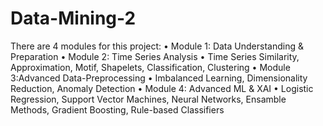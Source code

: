 # Data-Mining-2
 There are 4 modules for this project:
 • Module 1: Data Understanding & Preparation
 • Module 2: Time Series Analysis
 • Time Series Similarity, Approximation, Motif, Shapelets, Classification, Clustering
 • Module 3:Advanced Data-Preprocessing
 • Imbalanced Learning, Dimensionality Reduction, Anomaly Detection
 • Module 4: Advanced ML & XAI
 • Logistic Regression, Support Vector Machines, Neural Networks, Ensamble Methods, 
Gradient Boosting, Rule-based Classifiers
